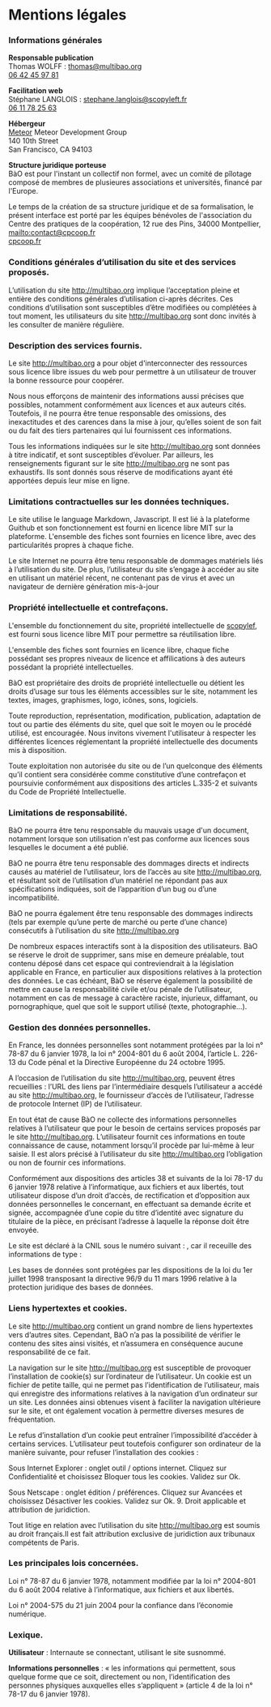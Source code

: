 # Mentions légales

### Informations générales

**Responsable publication**  
Thomas WOLFF : [thomas@multibao.org](mailto:thomas@multibao.org)  
[06 42 45 97 81](tel:33642459781)

**Facilitation web**  
Stéphane LANGLOIS : [stephane.langlois@scopyleft.fr](stephane.langlois@scopyleft.fr)  
[06 11 78 25 63](tel:33611782563)

**Hébergeur**  
[Meteor](www.meteor.com)
Meteor Development Group  
140 10th Street  
San Francisco, CA 94103  

**Structure juridique porteuse**  
BàO est pour l'instant un collectif non formel, avec un comité de pîlotage composé de membres de plusieures associations et universités, financé par l'Europe.

Le temps de la création de sa structure juridique et de sa formalisation, le présent interface est porté par les équipes bénévoles de l'association du Centre des pratiques de la coopération, 12 rue des Pins, 34000 Montpellier, [mailto:contact@cpcoop.fr](contact@cpcoop.fr)  
[cpcoop.fr](http://cpcoop.fr)

### Conditions générales d’utilisation du site et des services proposés.

L’utilisation du site http://multibao.org implique l’acceptation pleine et entière des conditions générales d’utilisation ci-après décrites. Ces conditions d’utilisation sont susceptibles d’être modifiées ou complétées à tout moment, les utilisateurs du site http://multibao.org sont donc invités à les consulter de manière régulière.

### Description des services fournis.

Le site http://multibao.org a pour objet d'interconnecter des ressources sous licence libre issues du web pour permettre à un utilisateur de trouver la bonne ressource pour coopérer. 

Nous nous efforçons de maintenir des informations aussi précises que possibles, notamment conformément aux licences et aux auteurs cités. Toutefois, il ne pourra être tenue responsable des omissions, des inexactitudes et des carences dans la mise à jour, qu’elles soient de son fait ou du fait des tiers partenaires qui lui fournissent ces informations.

Tous les informations indiquées sur le site http://multibao.org sont données à titre indicatif, et sont susceptibles d’évoluer. Par ailleurs, les renseignements figurant sur le site http://multibao.org ne sont pas exhaustifs. Ils sont donnés sous réserve de modifications ayant été apportées depuis leur mise en ligne.

### Limitations contractuelles sur les données techniques.

Le site utilise le language Markdown, Javascript.
Il est lié à la plateforme Guithub et son fonctionnement est fourni en licence libre MIT sur la plateforme.
L'ensemble des fiches sont fournies en licence libre, avec des particularités propres à chaque fiche. 

Le site Internet ne pourra être tenu responsable de dommages matériels liés à l’utilisation du site. De plus, l’utilisateur du site s’engage à accéder au site en utilisant un matériel récent, ne contenant pas de virus et avec un navigateur de dernière génération mis-à-jour

### Propriété intellectuelle et contrefaçons.

L'ensemble du fonctionnement du site, propriété intellectuelle de [scopylef](http://scopyleft.fr), est fourni sous licence libre MIT pour permettre sa réutilisation libre. 

L'ensemble des fiches sont fournies en licence libre, chaque fiche possédant ses propres niveaux de licence et affilications à des auteurs possédant la propriété intellectuelles. 

BàO est propriétaire des droits de propriété intellectuelle ou détient les droits d’usage sur tous les éléments accessibles sur le site, notamment les textes, images, graphismes, logo, icônes, sons, logiciels.

Toute reproduction, représentation, modification, publication, adaptation de tout ou partie des éléments du site, quel que soit le moyen ou le procédé utilisé, est encouragée. Nous invitons vivement l'utilisateur à respecter les différentes licences réglementant la propriété intellectuelle des documents mis à disposition. 

Toute exploitation non autorisée du site ou de l’un quelconque des éléments qu’il contient sera considérée comme constitutive d’une contrefaçon et poursuivie conformément aux dispositions des articles L.335-2 et suivants du Code de Propriété Intellectuelle.

### Limitations de responsabilité.

BàO ne pourra être tenu responsable du mauvais usage d'un document, notamment lorsque son utilisation n'est pas conforme aux licences sous lesquelles le document a été publié. 

BàO ne pourra être tenu responsable des dommages directs et indirects causés au matériel de l’utilisateur, lors de l’accès au site http://multibao.org, et résultant soit de l’utilisation d’un matériel ne répondant pas aux spécifications indiquées, soit de l’apparition d’un bug ou d’une incompatibilité.

BàO ne pourra également être tenu responsable des dommages indirects (tels par exemple qu’une perte de marché ou perte d’une chance) consécutifs à l’utilisation du site http://multibao.org

De nombreux espaces interactifs  sont à la disposition des utilisateurs. BàO se réserve le droit de supprimer, sans mise en demeure préalable, tout contenu déposé dans cet espace qui contreviendrait à la législation applicable en France, en particulier aux dispositions relatives à la protection des données. Le cas échéant, BàO se réserve également la possibilité de mettre en cause la responsabilité civile et/ou pénale de l’utilisateur, notamment en cas de message à caractère raciste, injurieux, diffamant, ou pornographique, quel que soit le support utilisé (texte, photographie…).

### Gestion des données personnelles.

En France, les données personnelles sont notamment protégées par la loi n° 78-87 du 6 janvier 1978, la loi n° 2004-801 du 6 août 2004, l’article L. 226-13 du Code pénal et la Directive Européenne du 24 octobre 1995.

A l’occasion de l’utilisation du site http://multibao.org, peuvent êtres recueillies : l’URL des liens par l’intermédiaire desquels l’utilisateur a accédé au site http://multibao.org, le fournisseur d’accès de l’utilisateur, l’adresse de protocole Internet (IP) de l’utilisateur.

En tout état de cause BàO ne collecte des informations personnelles relatives à l’utilisateur que pour le besoin de certains services proposés par le site http://multibao.org. L’utilisateur fournit ces informations en toute connaissance de cause, notamment lorsqu’il procède par lui-même à leur saisie. Il est alors précisé à l’utilisateur du site http://multibao.org l’obligation ou non de fournir ces informations.

Conformément aux dispositions des articles 38 et suivants de la loi 78-17 du 6 janvier 1978 relative à l’informatique, aux fichiers et aux libertés, tout utilisateur dispose d’un droit d’accès, de rectification et d’opposition aux données personnelles le concernant, en effectuant sa demande écrite et signée, accompagnée d’une copie du titre d’identité avec signature du titulaire de la pièce, en précisant l’adresse à laquelle la réponse doit être envoyée.

Le site est déclaré à la CNIL sous le numéro suivant : , car il receuille des informations de type : 

Les bases de données sont protégées par les dispositions de la loi du 1er juillet 1998 transposant la directive 96/9 du 11 mars 1996 relative à la protection juridique des bases de données.

### Liens hypertextes et cookies.

Le site http://multibao.org contient un grand nombre de liens hypertextes vers d’autres sites. Cependant, BàO n’a pas la possibilité de vérifier le contenu des sites ainsi visités, et n’assumera en conséquence aucune responsabilité de ce fait.

La navigation sur le site http://multibao.org est susceptible de provoquer l’installation de cookie(s) sur l’ordinateur de l’utilisateur. Un cookie est un fichier de petite taille, qui ne permet pas l’identification de l’utilisateur, mais qui enregistre des informations relatives à la navigation d’un ordinateur sur un site. Les données ainsi obtenues visent à faciliter la navigation ultérieure sur le site, et ont également vocation à permettre diverses mesures de fréquentation.

Le refus d’installation d’un cookie peut entraîner l’impossibilité d’accéder à certains services. L’utilisateur peut toutefois configurer son ordinateur de la manière suivante, pour refuser l’installation des cookies :

Sous Internet Explorer : onglet outil / options internet. Cliquez sur Confidentialité et choisissez Bloquer tous les cookies. Validez sur Ok.

Sous Netscape : onglet édition / préférences. Cliquez sur Avancées et choisissez Désactiver les cookies. Validez sur Ok.
9. Droit applicable et attribution de juridiction.

Tout litige en relation avec l’utilisation du site http://multibao.org est soumis au droit français.Il est fait attribution exclusive de juridiction aux tribunaux compétents de Paris.

### Les principales lois concernées.

Loi n° 78-87 du 6 janvier 1978, notamment modifiée par la loi n° 2004-801 du 6 août 2004 relative à l’informatique, aux fichiers et aux libertés.

Loi n° 2004-575 du 21 juin 2004 pour la confiance dans l’économie numérique.

### Lexique.

**Utilisateur** : Internaute se connectant, utilisant le site susnommé.

**Informations personnelles** : « les informations qui permettent, sous quelque forme que ce soit, directement ou non, l’identification des personnes physiques auxquelles elles s’appliquent » (article 4 de la loi n° 78-17 du 6 janvier 1978).
